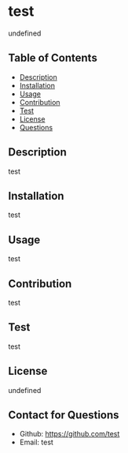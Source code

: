 
  # test
  undefined
  ## Table of Contents
  - [Description](#description)
  - [Installation](#installation)
  - [Usage](#usage)
  - [Contribution](#contribution)
  - [Test](#test)
  - [License](#license)
  - [Questions](#questions)
  ## Description
  test
  ## Installation
  test
  ## Usage
  test
  ## Contribution
  test
  ## Test
  test
  ## License
  undefined
  ## Contact for Questions
  - Github: https://github.com/test
  - Email: test
  
